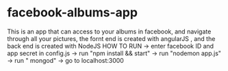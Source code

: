 # facebook-albums-app
This is an app that can access to your albums in facebook, and navigate through all your pictures, the fornt end is created with angularJS , and the back end is created with NodeJS 
HOW TO RUN 
-> enter facebook ID and app secret in config.js 
-> run "npm install && start"
-> run "nodemon app.js"
-> run " mongod" 
-> go to localhost:3000
